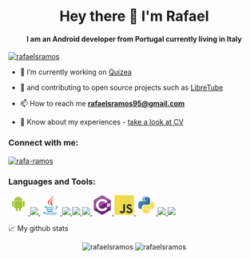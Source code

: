 <h1 align="center">Hey there 👋 I'm Rafael</h1>
<h4 align="center">I am an Android developer from Portugal currently living in Italy</h3>

<p align="left"> <a href="https://github.com/ryo-ma/github-profile-trophy"><img src="https://github-profile-trophy.vercel.app/?username=rafaelsramos" alt="rafaelsramos" /></a> </p>

- 🔭 I’m currently working on [Quizea](https://play.google.com/store/apps/details?id=com.scookie.quizzapp)

- 👯 and contributing to open source projects such as [LibreTube](https://github.com/libre-tube/LibreTube)

- 📫 How to reach me **rafaelsramos95@gmail.com**

- 📄 Know about my experiences - [take a look at CV](https://drive.google.com/file/d/1sNxybzv7uk6bYsk2I-L-Eg3XCXpeUPG5/view?usp=sharing)

<h3 align="left">Connect with me:</h3>
<p align="left">
<a href="https://linkedin.com/in/rafa-ramos" target="blank"><img align="center" src="https://raw.githubusercontent.com/rahuldkjain/github-profile-readme-generator/master/src/images/icons/Social/linked-in-alt.svg" alt="rafa-ramos" height="30" width="40" /></a>
</p>

<h3 align="left">Languages and Tools:</h3>

<p align="left">
  <a href="https://developer.android.com" rel="noreferrer"> <img src="https://raw.githubusercontent.com/devicons/devicon/master/icons/android/android-original-wordmark.svg" height="40"/> </a>
  <a href="https://kotlinlang.org" rel="noreferrer"> <img src="https://www.vectorlogo.zone/logos/kotlinlang/kotlinlang-icon.svg" height="40"/> </a> 
  <a href="https://www.java.com" rel="noreferrer"> <img src="https://raw.githubusercontent.com/devicons/devicon/master/icons/java/java-original.svg" height="40"/> </a> 
  <a href="https://firebase.google.com/" rel="noreferrer"> <img src="https://www.vectorlogo.zone/logos/firebase/firebase-icon.svg" height="40"/> </a>
  <a href="https://www.jenkins.io" rel="noreferrer"> <img src="https://www.vectorlogo.zone/logos/jenkins/jenkins-icon.svg" height="40"/> </a> 
  <a href="https://postman.com" rel="noreferrer"> <img src="https://www.vectorlogo.zone/logos/getpostman/getpostman-icon.svg" height="40"/> </a> 
  <a href="https://www.w3schools.com/cs/" rel="noreferrer"> <img src="https://raw.githubusercontent.com/devicons/devicon/master/icons/csharp/csharp-original.svg" height="40"/> </a>
  <a href="https://developer.mozilla.org/en-US/docs/Web/JavaScript" rel="noreferrer"> <img src="https://raw.githubusercontent.com/devicons/devicon/master/icons/javascript/javascript-original.svg" height="40"/> </a> 
  <a href="https://www.python.org" rel="noreferrer"> <img src="https://raw.githubusercontent.com/devicons/devicon/master/icons/python/python-original.svg" height="40"/> </a> 
  <a href="https://unity.com/" rel="noreferrer"> <img src="https://www.vectorlogo.zone/logos/unity3d/unity3d-icon.svg" height="40"/> </a>
  <a href="https://git-scm.com/" rel="noreferrer"> <img src="https://www.vectorlogo.zone/logos/git-scm/git-scm-icon.svg" height="40"/> </a> 
</p>

📈 My github stats

<p align="center">
  <img src="https://github-readme-stats.vercel.app/api?username=rafaelsramos&show_icons=true&theme=gotham" alt="rafaelsramos" />
  <img src="https://github-readme-streak-stats.herokuapp.com/?user=rafaelsramos&theme=gotham" alt="rafaelsramos" />
</p>
